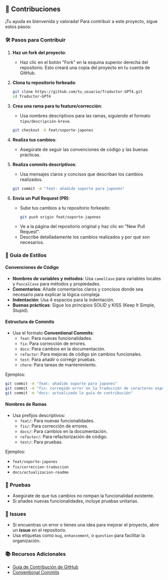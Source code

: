 ## 🤝 Contribuciones

¡Tu ayuda es bienvenida y valorada! Para contribuir a este proyecto, sigue estos pasos:

### 🛠️ Pasos para Contribuir

1. **Haz un fork del proyecto**:
   - Haz clic en el botón "Fork" en la esquina superior derecha del repositorio. Esto creará una copia del proyecto en tu cuenta de GitHub.

2. **Clona tu repositorio forkeado**:
   ```bash
   git clone https://github.com/tu_usuario/Traductor-GPT4.git
   cd Traductor-GPT4
   ```

3. **Crea una rama para tu feature/corrección**:
   - Usa nombres descriptivos para las ramas, siguiendo el formato `tipo/descripción-breve`.
   ```bash
   git checkout -b feat/soporte-japones
   ```

4. **Realiza tus cambios**:
   - Asegúrate de seguir las convenciones de código y las buenas prácticas.

5. **Realiza commits descriptivos**:
   - Usa mensajes claros y concisos que describan los cambios realizados.
   ```bash
   git commit -m "feat: añadido soporte para japonés"
   ```

6. **Envía un Pull Request (PR)**:
   - Sube tus cambios a tu repositorio forkeado:
     ```bash
     git push origin feat/soporte-japones
     ```
   - Ve a la página del repositorio original y haz clic en "New Pull Request".
   - Describe detalladamente los cambios realizados y por qué son necesarios.

### 📜 Guía de Estilos

#### Convenciones de Código
- **Nombres de variables y métodos**: Usa `camelCase` para variables locales y `PascalCase` para métodos y propiedades.
- **Comentarios**: Añade comentarios claros y concisos donde sea necesario para explicar la lógica compleja.
- **Indentación**: Usa 4 espacios para la indentación.
- **Buenas prácticas**: Sigue los principios SOLID y KISS (Keep It Simple, Stupid).

#### Estructura de Commits
- Usa el formato **Conventional Commits**:
  - `feat`: Para nuevas funcionalidades.
  - `fix`: Para corrección de errores.
  - `docs`: Para cambios en la documentación.
  - `refactor`: Para mejoras de código sin cambios funcionales.
  - `test`: Para añadir o corregir pruebas.
  - `chore`: Para tareas de mantenimiento.

Ejemplos:
```bash
git commit -m "feat: añadido soporte para japonés"
git commit -m "fix: corregido error en la traducción de caracteres especiales"
git commit -m "docs: actualizada la guía de contribución"
```

#### Nombres de Ramas
- Usa prefijos descriptivos:
  - `feat/`: Para nuevas funcionalidades.
  - `fix/`: Para corrección de errores.
  - `docs/`: Para cambios en la documentación.
  - `refactor/`: Para refactorización de código.
  - `test/`: Para pruebas.

Ejemplos:
- `feat/soporte-japones`
- `fix/correccion-traduccion`
- `docs/actualizacion-readme`

### 🧪 Pruebas
- Asegúrate de que tus cambios no rompan la funcionalidad existente.
- Si añades nuevas funcionalidades, incluye pruebas unitarias.

### 📌 Issues
- Si encuentras un error o tienes una idea para mejorar el proyecto, abre un **issue** en el repositorio.
- Usa etiquetas como `bug`, `enhancement`, o `question` para facilitar la organización.

### 📚 Recursos Adicionales
- [Guía de Contribución de GitHub](https://docs.github.com/es/get-started/quickstart/contributing-to-projects)
- [Conventional Commits](https://www.conventionalcommits.org)
